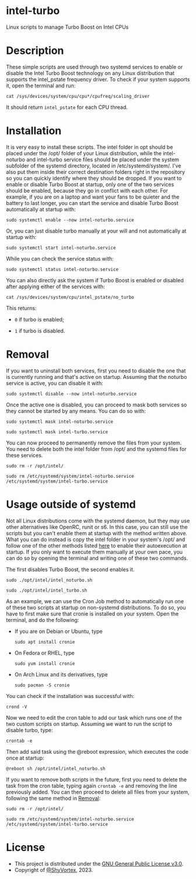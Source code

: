 # intel-turbo
 Linux scripts to manage Turbo Boost on Intel CPUs

# Description
 These simple scripts are used through two systemd services to enable or disable the Intel Turbo Boost technology on any Linux distribution that supports the intel_pstate frequency driver. To check if your system supports it, open the terminal and run:
 
 ```shell
 cat /sys/devices/system/cpu/cpu*/cpufreq/scaling_driver
```

 It should return ```intel_pstate``` for each CPU thread.

# Installation
 It is very easy to install these scripts. The intel folder in opt should be placed under the /opt/ folder of your Linux distribution, while the intel-noturbo and intel-turbo service files should be placed under the system subfolder of the systemd
 directory, located in /etc/systemd/system/. I've also put them inside their correct destination folders right in the repository so you can quickly identify where they should be dropped. 
 If you want to enable or disable Turbo Boost at startup, only one of the two services should be enabled, because they go in conflict with each other. For example, if you are on a laptop and want your fans to be quieter and the battery to last longer,
 you can start the service and disable Turbo Boost automatically at startup with:

 ```shell
 sudo systemctl enable --now intel-noturbo.service
```

 Or, you can just disable turbo manually at your will and not automatically at startup with:
 
 ```shell
 sudo systemctl start intel-noturbo.service
```

 While you can check the service status with:

 ```shell
 sudo systemctl status intel-noturbo.service
```

 You can also directly ask the system if Turbo Boost is enabled or disabled after applying either of the services with:

```shell
cat /sys/devices/system/cpu/intel_pstate/no_turbo
```
 This returns:
 
   - ```0``` if turbo is enabled;
   
   - ```1``` if turbo is disabled.

# Removal
 If you want to uninstall both services, first you need to disable the one that is currently running and that's active on startup. Assuming that the noturbo service is active, you can disable it with:
 
 ```shell
 sudo systemctl disable --now intel-noturbo.service
```

 Once the active one is disabled, you can proceed to mask both services so they cannot be started by any means. You can do so with:

 ```shell
 sudo systemctl mask intel-noturbo.service

 sudo systemctl mask intel-turbo.service
 ```

 You can now proceed to permanently remove the files from your system. You need to delete both the intel folder from /opt/ and the systemd files for these services.

```shell
sudo rm -r /opt/intel/

sudo rm /etc/systemd/system/intel-noturbo.service /etc/systemd/system/intel-turbo.service 
```

# Usage outside of systemd
 Not all Linux distributions come with the systemd daemon, but they may use other alternatives like OpenRC, runit or s6. In this case, you can still use the scripts but you can't enable them at startup with
 the method written above. What you can do instead is copy the intel folder in your system's /opt/ and follow one of the other methods listed [here](https://www.baeldung.com/linux/run-script-on-startup) to
 enable their autoexecution at startup. 
 If you only want to execute them manually at your own pace, you can do so by opening the terminal and writing one of these two commands.

 The first disables Turbo Boost, the second enables it.

```shell
sudo ./opt/intel/intel_noturbo.sh
```

```shell
sudo ./opt/intel/intel_turbo.sh
```

 As an example, we can use the Cron Job method to automatically run one of these two scripts at startup on non-systemd distributions. To do so, you have to first make sure that cronie is installed on your system.
 Open the terminal, and do the following:

- If you are on Debian or Ubuntu, type

  ```shell
  sudo apt install cronie
  ```

- On Fedora or RHEL, type

  ```shell
  sudo yum install cronie
  ```

- On Arch Linux and its derivatives, type

  ```shell
  sudo pacman -S cronie
  ```
   
 You can check if the installation was successful with:

 ```shell
 crond -V
 ```

 Now we need to edit the cron table to add our task which runs one of the two custom scripts on startup. Assuming we want to run the script to disable turbo, type:

 ```shell
 crontab -e
 ```

 Then add said task using the @reboot expression, which executes the code once at startup:

 ```shell
 @reboot sh /opt/intel/intel_noturbo.sh
 ```

 If you want to remove both scripts in the future, first you need to delete the task from the cron table, typing again ```crontab -e``` and removing the line previously added.
 You can then proceed to delete all files from your system, following the same method in [Removal](https://github.com/ShyVortex/intel-turbo/edit/main/README.md#removal):

 ```shell
 sudo rm -r /opt/intel/

 sudo rm /etc/systemd/system/intel-noturbo.service /etc/systemd/system/intel-turbo.service 
 ```

# License
 - This project is distributed under the [GNU General Public License v3.0](https://github.com/ShyVortex/intel-turbo/blob/main/LICENSE).
 - Copyright of [@ShyVortex](https://github.com/ShyVortex), 2023.
